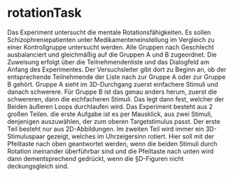 # rotationTask
Das Experiment untersucht die mentale Rotationsfähigkeiten. Es sollen Schizophreniepatienten unter Medikamenteneinstellung im Vergleich zu einer Kontrollgruppe untersucht werden. Alle Gruppen nach Geschlecht ausbalanciert und gleichmäßig auf die Gruppen A und B zugeordnet. Die Zuweisung erfolgt über die Teilnehmendenliste und das Dialogfeld am Anfang des Experimentes. Der Versuchsleiter gibt dort zu Beginn an, ob der entsprechende Teilnehmende der Liste nach zur Gruppe A oder zur Gruppe B gehört. Gruppe A sieht im 3D-Durchgang zuerst einfachere Stimuli und danach schwerere. Für Gruppe B ist das genau anders herum, zuerst die schwereren, dann die eichfacheren Stimuli. Das legt dann fest, welcher der Beiden äußeren Loops durchlaufen wird. 
Das Experiment besteht aus 2 großen Teilen. die erste Aufgabe ist es per Mausklick, aus zwei Stimuli, denjenigen auszuwählen, der zum oberen Targetstimulus passt. Der erste Teil besteht nur aus 2D-Abbildungen.
Im zweiten Teil wird immer ein 3D-Stimuluspaar gezeigt, welches im Uhrzeigersinn rotiert. Hier soll mit der Pfeiltaste nach oben geantwortet werden, wenn die beiden Stimuli durch Rotation ineinander überführbar sind und die Pfeiltaste nach unten wird dann dementsprechend gedrückt, wenn die §D-Figuren nicht deckungsgleich sind.

